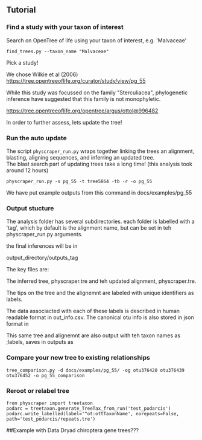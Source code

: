 ## Tutorial

### Find a study with your taxon of interest

Search on OpenTree of life using your taxon of interest, e.g. 'Malvaceae'

    find_trees.py --taxon_name "Malvaceae"

Pick a study!

We chose Wilkie et al (2006) https://tree.opentreeoflife.org/curator/study/view/pg_55

While this study was focussed on the family "Sterculiacea", 
phylogenetic inference have suggested that this family is not monophyletic.

https://tree.opentreeoflife.org/opentree/argus/ottol@996482

In order to further assess, lets update the tree!


### Run the auto update


The script `physcraper_run.py` wraps together linking the trees an alignment, blasting, aligning sequences, and 
inferring an updated tree.  
The blast search part of updating trees take a long time! (this analysis took around 12 hours)


    physcraper_run.py -s pg_55 -t tree5864 -tb -r -o pg_55


We have put example outputs from this command in docs/examples/pg_55

### Output stucture

The analysis folder has several subdirectories.
each folder is labelled with a 'tag', which by default is the alignment name, but can be set in teh physcraper_run.py arguments.

the final inferences will be in 

output_directory/outputs_tag

The key files are:

The inferred tree, physcraper.tre and teh updated alignment, physcraper.tre.

The tips on the tree and the alignemnt are labeled with unique identifiers as labels.

The data associacted with each of these labels is described in human readable format in out_info.csv. 
The canonical otu info is also stored in json format in 


This same tree and alignemnt are also output with teh taxon names as ;labels, saves in outputs as 





### Compare your new tree to existing relationships

    tree_comparison.py -d docs/examples/pg_55/ -og otu376420 otu376439 otu376452 -o pg_55_comparison



### Reroot or relabel tree

    from physcraper import treetaxon
    podarc = treetaxon.generate_TreeTax_from_run('test_podarcis')
    podarc.write_labelled(label='^ot:ottTaxonName', norepeats=False, path='test_podarcis/repeats.tre')



##Example with Data Dryad chiroptera gene trees???
